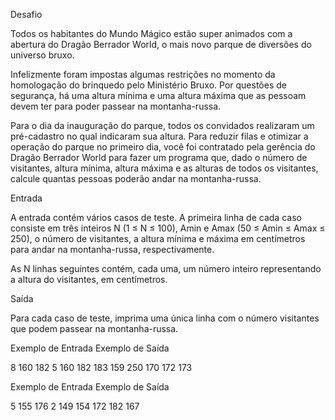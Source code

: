 Desafio

Todos os habitantes do Mundo Mágico estão super animados com a abertura do Dragão Berrador World, o mais novo parque de diversões do universo bruxo. 

Infelizmente foram impostas algumas restrições no momento da homologação do brinquedo pelo Ministério Bruxo. Por questões de segurança, há uma altura mínima e uma altura máxima que as pessoam devem ter para poder passear na montanha-russa.

Para o dia da inauguração do parque, todos os convidados realizaram um pré-cadastro no qual indicaram sua altura. Para reduzir filas e otimizar a operação do parque no primeiro dia, você foi contratado pela gerência do Dragão Berrador World para fazer um programa que, dado o número de visitantes, altura mínima, altura máxima e as alturas de todos os visitantes, calcule quantas pessoas poderão andar na montanha-russa.

Entrada

A entrada contém vários casos de teste. A primeira linha de cada caso consiste em três inteiros N (1 ≤ N ≤ 100), Amin e Amax (50 ≤ Amin ≤ Amax ≤ 250), o número de visitantes, a altura mínima e máxima em centímetros para andar na montanha-russa, respectivamente.

As N linhas seguintes contém, cada uma, um número inteiro representando a altura do visitantes, em centímetros.

Saída

Para cada caso de teste, imprima uma única linha com o número visitantes que podem passear na montanha-russa.
 
Exemplo de Entrada 	Exemplo de Saída

8 160 182           5
160
182
183
159
250
170
172
173
	
Exemplo de Entrada 	Exemplo de Saída

5 155 176           2
149
154
172
182
167
